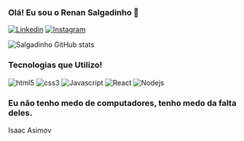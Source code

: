 ### Olá! Eu sou o Renan Salgadinho 🖖   


[![Linkedin](https://img.shields.io/badge/LinkedIn-0077B5?style=for-the-badge&logo=linkedin&logoColor=white)]()
[![Instagram](https://img.shields.io/badge/Instagram-E4405F?style=for-the-badge&logo=instagram&logoColor=white)](https://www.instagram.com/salgadinhorenanjr/)


![Salgadinho GitHub stats](https://github-readme-stats.vercel.app/api?username=Salgadinhorenanj&show_icons=true&theme=tokyonight)

### Tecnologias que Utilizo!
<div style="display: inline_block">
    <img align="center" alt="html5" src="https://img.shields.io/badge/HTML5-E34F26?style=for-the-badge&logo=html5&logoColor=white">
    <img align="center" alt="css3" src=https://img.shields.io/badge/CSS3-1572B6?style=for-the-badge&logo=css3&logoColor=white>
    <img align="center" alt="Javascript" src=https://img.shields.io/badge/JavaScript-F7DF1E?style=for-the-badge&logo=javascript&logoColor=black>
    <img align="center" alt="React" src=https://img.shields.io/badge/React-20232A?style=for-the-badge&logo=react&logoColor=61DAFB>
    <img align="center" alt="Nodejs" src=https://img.shields.io/badge/Node.js-43853D?style=for-the-badge&logo=node.js&logoColor=white>
</div>

### Eu não tenho medo de computadores, tenho medo da falta deles. 
Isaac Asimov
 
